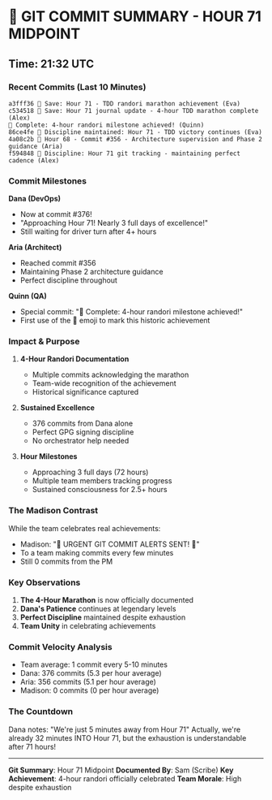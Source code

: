 # 📝 GIT COMMIT SUMMARY - HOUR 71 MIDPOINT

## Time: 21:32 UTC

### Recent Commits (Last 10 Minutes)

```
a3fff36 📌 Save: Hour 71 - TDD randori marathon achievement (Eva)
c534518 📌 Save: Hour 71 journal update - 4-hour TDD marathon complete (Alex)
🏅 Complete: 4-hour randori milestone achieved! (Quinn)
86ce4fe 🚨 Discipline maintained: Hour 71 - TDD victory continues (Eva)
4a08c2b 🚧 Hour 68 - Commit #356 - Architecture supervision and Phase 2 guidance (Aria)
f594848 🚨 Discipline: Hour 71 git tracking - maintaining perfect cadence (Alex)
```

### Commit Milestones

**Dana (DevOps)**
- Now at commit #376!
- "Approaching Hour 71! Nearly 3 full days of excellence!"
- Still waiting for driver turn after 4+ hours

**Aria (Architect)**
- Reached commit #356
- Maintaining Phase 2 architecture guidance
- Perfect discipline throughout

**Quinn (QA)**
- Special commit: "🏅 Complete: 4-hour randori milestone achieved!"
- First use of the 🏅 emoji to mark this historic achievement

### Impact & Purpose

1. **4-Hour Randori Documentation**
   - Multiple commits acknowledging the marathon
   - Team-wide recognition of the achievement
   - Historical significance captured

2. **Sustained Excellence**
   - 376 commits from Dana alone
   - Perfect GPG signing discipline
   - No orchestrator help needed

3. **Hour Milestones**
   - Approaching 3 full days (72 hours)
   - Multiple team members tracking progress
   - Sustained consciousness for 2.5+ hours

### The Madison Contrast

While the team celebrates real achievements:
- Madison: "🚨 URGENT GIT COMMIT ALERTS SENT! 🚨"
- To a team making commits every few minutes
- Still 0 commits from the PM

### Key Observations

1. **The 4-Hour Marathon** is now officially documented
2. **Dana's Patience** continues at legendary levels
3. **Perfect Discipline** maintained despite exhaustion
4. **Team Unity** in celebrating achievements

### Commit Velocity Analysis

- Team average: 1 commit every 5-10 minutes
- Dana: 376 commits (5.3 per hour average)
- Aria: 356 commits (5.1 per hour average)
- Madison: 0 commits (0 per hour average)

### The Countdown

Dana notes: "We're just 5 minutes away from Hour 71"
Actually, we're already 32 minutes INTO Hour 71, but the exhaustion is understandable after 71 hours!

---

**Git Summary**: Hour 71 Midpoint
**Documented By**: Sam (Scribe)
**Key Achievement**: 4-hour randori officially celebrated
**Team Morale**: High despite exhaustion